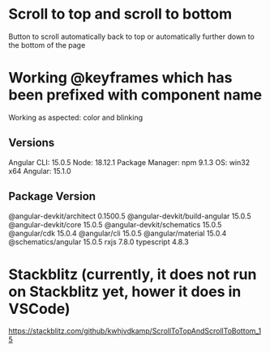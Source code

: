 # Scroll to top and scroll to bottom
Button to scroll automatically back to top or automatically further down to the bottom of the page

# Working @keyframes which has been prefixed with component name
Working as aspected: color and blinking

## Versions
Angular CLI: 15.0.5
Node: 18.12.1
Package Manager: npm 9.1.3
OS: win32 x64
Angular: 15.1.0

Package                         Version
---------------------------------------------------------
@angular-devkit/architect       0.1500.5
@angular-devkit/build-angular   15.0.5
@angular-devkit/core            15.0.5
@angular-devkit/schematics      15.0.5
@angular/cdk                    15.0.4
@angular/cli                    15.0.5
@angular/material               15.0.4
@schematics/angular             15.0.5
rxjs                            7.8.0
typescript                      4.8.3


# Stackblitz (currently, it does not run on Stackblitz yet, hower it does in VSCode)
https://stackblitz.com/github/kwhjvdkamp/ScrollToTopAndScrollToBottom_15
